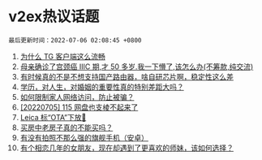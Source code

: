 # v2ex热议话题

`最后更新时间：2022-07-06 02:08:45 +0800`

1. [为什么 TG 客户端这么流畅](https://www.v2ex.com/t/864115)
1. [母亲确诊了宫颈癌 IIIC 期,才 50 多岁.我一下懵了,该怎么办(不筹款,纯交流)](https://www.v2ex.com/t/864189)
1. [有时候真的不是不想支持国产路由器，啥自研芯片啊，稳定性这么差](https://www.v2ex.com/t/864149)
1. [学历，对人生，对婚姻的重要性真的特别差距大吗？](https://www.v2ex.com/t/864122)
1. [如何限制家人网络访问，防止被骗？](https://www.v2ex.com/t/864140)
1. [[20220705] 115 网盘也支棱不起来了](https://www.v2ex.com/t/864095)
1. [Leica 标“OTA”下放🤣](https://www.v2ex.com/t/864093)
1. [买房中老房子真的不能买吗？](https://www.v2ex.com/t/864146)
1. [有没有拍照不那么强的旗舰手机（安卓）](https://www.v2ex.com/t/864209)
1. [有个相恋几年的女朋友，现在却遇到了更喜欢的师妹，该如何选择？](https://www.v2ex.com/t/864309)

